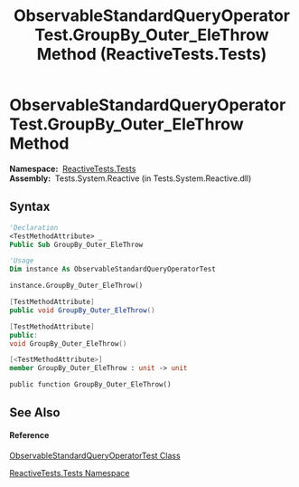 ﻿---
title: ObservableStandardQueryOperatorTest.GroupBy_Outer_EleThrow Method  (ReactiveTests.Tests)
TOCTitle: GroupBy_Outer_EleThrow Method
ms:assetid: M:ReactiveTests.Tests.ObservableStandardQueryOperatorTest.GroupBy_Outer_EleThrow
ms:mtpsurl: https://msdn.microsoft.com/en-us/library/reactivetests.tests.observablestandardqueryoperatortest.groupby_outer_elethrow(v=VS.103)
ms:contentKeyID: 36619964
ms.date: 06/28/2011
mtps_version: v=VS.103
f1_keywords:
- ReactiveTests.Tests.ObservableStandardQueryOperatorTest.GroupBy_Outer_EleThrow
dev_langs:
- CSharp
- JScript
- VB
- FSharp
- c++
---

# ObservableStandardQueryOperatorTest.GroupBy\_Outer\_EleThrow Method

**Namespace:**  [ReactiveTests.Tests](hh289046\(v=vs.103\).md)  
**Assembly:**  Tests.System.Reactive (in Tests.System.Reactive.dll)

## Syntax

``` vb
'Declaration
<TestMethodAttribute> _
Public Sub GroupBy_Outer_EleThrow
```

``` vb
'Usage
Dim instance As ObservableStandardQueryOperatorTest

instance.GroupBy_Outer_EleThrow()
```

``` csharp
[TestMethodAttribute]
public void GroupBy_Outer_EleThrow()
```

``` c++
[TestMethodAttribute]
public:
void GroupBy_Outer_EleThrow()
```

``` fsharp
[<TestMethodAttribute>]
member GroupBy_Outer_EleThrow : unit -> unit 
```

``` jscript
public function GroupBy_Outer_EleThrow()
```

## See Also

#### Reference

[ObservableStandardQueryOperatorTest Class](hh288944\(v=vs.103\).md)

[ReactiveTests.Tests Namespace](hh289046\(v=vs.103\).md)

